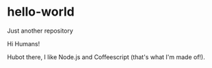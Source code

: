 # hello-world
Just another repository

Hi Humans!

Hubot there, I like Node.js and Coffeescript (that's what I'm made of!).
